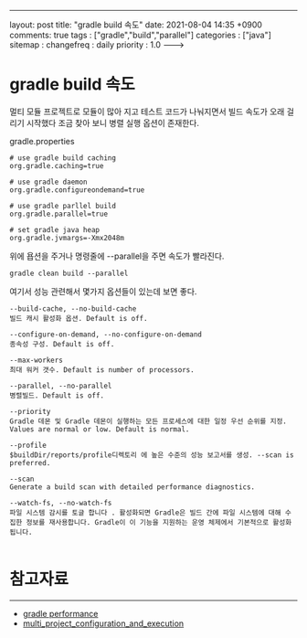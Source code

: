 ---
layout: post
title: "gradle build 속도"
date: 2021-08-04 14:35 +0900
comments: true
tags : ["gradle","build","parallel"]
categories : ["java"]
sitemap :
changefreq : daily
priority : 1.0
--->
# gradle build 속도

멀티 모듈 프로젝트로 모듈이 많아 지고 테스트 코드가 나눠지면서 빌드 속도가 오래 걸리기 시작했다 조금 찾아 보니 병렬 실행 옵션이 존재한다.

gradle.properties
```
# use gradle build caching
org.gradle.caching=true

# use gradle daemon
org.gradle.configureondemand=true

# use gradle parllel build
org.gradle.parallel=true

# set gradle java heap
org.gradle.jvmargs=-Xmx2048m 
```
위에 욥션을 주거나 명령줄에 --parallel을 주면 속도가 빨라진다.

```
gradle clean build --parallel
```

여기서 성능 관련해서 몇가지 옵션들이 있는데 보면 좋다.

```
--build-cache, --no-build-cache
빌드 캐시 활성화 옵션. Default is off.

--configure-on-demand, --no-configure-on-demand
종속성 구성. Default is off.

--max-workers
최대 워커 갯수. Default is number of processors.

--parallel, --no-parallel
병렬빌드. Default is off.

--priority
Gradle 데몬 및 Gradle 데몬이 실행하는 모든 프로세스에 대한 일정 우선 순위를 지정. Values are normal or low. Default is normal.

--profile
$buildDir/reports/profile디렉토리 에 높은 수준의 성능 보고서를 생성. --scan is preferred.

--scan
Generate a build scan with detailed performance diagnostics.

--watch-fs, --no-watch-fs
파일 시스템 감시를 토글 합니다 . 활성화되면 Gradle은 빌드 간에 파일 시스템에 대해 수집한 정보를 재사용합니다. Gradle이 이 기능을 지원하는 운영 체제에서 기본적으로 활성화됩니다.


```


# 참고자료
-----
* [gradle performance](https://docs.gradle.org/current/userguide/performance.html)
* [multi_project_configuration_and_execution](https://docs.gradle.org/current/userguide/multi_project_configuration_and_execution.html#sec:parallel_execution)
